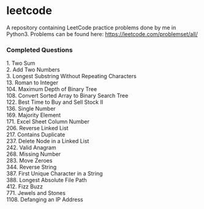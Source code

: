 # leetcode
A repository containing LeetCode practice problems done by me in Python3.
Problems can be found here: https://leetcode.com/problemset/all/

### Completed Questions
1\. Two Sum  
2\. Add Two Numbers  
3\. Longest Substring Without Repeating Characters  
13\. Roman to Integer   
104\. Maximum Depth of Binary Tree  
108\. Convert Sorted Array to Binary Search Tree  
122\. Best Time to Buy and Sell Stock II  
136\. Single Number  
169\. Majority Element   
171\. Excel Sheet Column Number  
206\. Reverse Linked List  
217\. Contains Duplicate    
237\. Delete Node in a Linked List  
242\. Valid Anagram  
268\. Missing Number  
283\. Move Zeroes  
344\. Reverse String  
387\. First Unique Character in a String  
388\. Longest Absolute File Path  
412\. Fizz Buzz  
771\. Jewels and Stones  
1108\. Defanging an IP Address  
